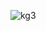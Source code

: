 ![kg3](https://github.com/mathieuwillett/h24-v11_inspirations_willett/assets/143769896/fdf778ac-2733-4f61-aa1f-aa15e24cbf8c)
